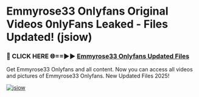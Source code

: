 # Emmyrose33 Onlyfans Original Videos 0nlyFans Leaked - Files Updated! (jsiow)

<h3>🔴 CLICK HERE 🌐==►► <a href="https://tinyurl.com/2m67pmp6" rel="nofollow">Emmyrose33 Onlyfans Updated Files</a></h3>

Get Emmyrose33 Onlyfans and all content. Now you can access all videos and pictures of Emmyrose33 Onlyfans. New Updated Files 2025!

[![jsiow](https://i.imgur.com/H4QAA4z.gif)](https://tinyurl.com/2m67pmp6)